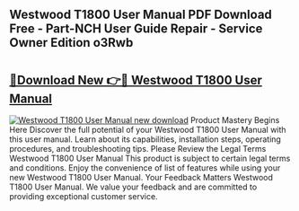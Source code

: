 ## Westwood T1800 User Manual PDF Download Free - Part-NCH User Guide Repair - Service Owner Edition o3Rwb

# <h2><a href="http://bc47667.oget.top/?id=Westwood+T1800+User+Manual">🔗Download New 👉🔴 Westwood T1800 User Manual</a></h2>

[![Westwood T1800 User Manual new download](https://i.imgur.com/5g1atiW.png)](http://bc47667.oget.top/?id=Westwood+T1800+User+Manual)
Product Mastery Begins Here Discover the full potential of your Westwood T1800 User Manual with this user manual. Learn about its capabilities, installation steps, operating procedures, and troubleshooting tips. Please Review the Legal Terms Westwood T1800 User Manual This product is subject to certain legal terms and conditions. Enjoy the convenience of list of features while using your new Westwood T1800 User Manual. Your Feedback Matters Westwood T1800 User Manual. We value your feedback and are committed to providing exceptional customer service.
